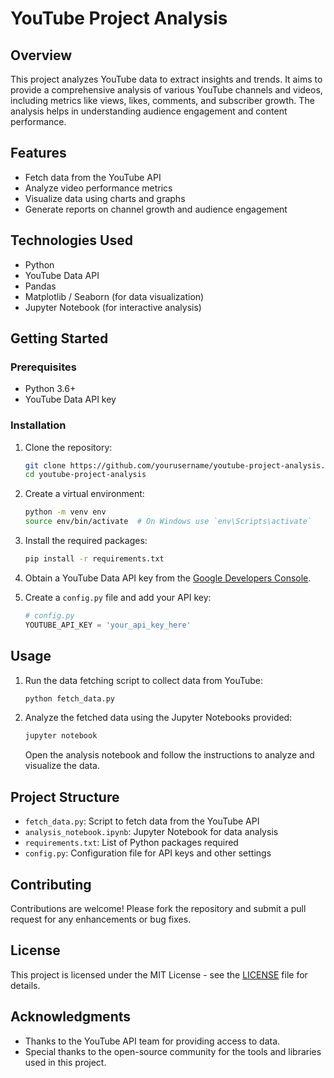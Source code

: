 # YouTube Project Analysis

## Overview

This project analyzes YouTube data to extract insights and trends. It aims to provide a comprehensive analysis of various YouTube channels and videos, including metrics like views, likes, comments, and subscriber growth. The analysis helps in understanding audience engagement and content performance.

## Features

- Fetch data from the YouTube API
- Analyze video performance metrics
- Visualize data using charts and graphs
- Generate reports on channel growth and audience engagement

## Technologies Used

- Python
- YouTube Data API
- Pandas
- Matplotlib / Seaborn (for data visualization)
- Jupyter Notebook (for interactive analysis)

## Getting Started

### Prerequisites

- Python 3.6+
- YouTube Data API key

### Installation

1. Clone the repository:
    ```bash
    git clone https://github.com/yourusername/youtube-project-analysis.git
    cd youtube-project-analysis
    ```

2. Create a virtual environment:
    ```bash
    python -m venv env
    source env/bin/activate  # On Windows use `env\Scripts\activate`
    ```

3. Install the required packages:
    ```bash
    pip install -r requirements.txt
    ```

4. Obtain a YouTube Data API key from the [Google Developers Console](https://console.developers.google.com/).

5. Create a `config.py` file and add your API key:
    ```python
    # config.py
    YOUTUBE_API_KEY = 'your_api_key_here'
    ```

## Usage

1. Run the data fetching script to collect data from YouTube:
    ```bash
    python fetch_data.py
    ```

2. Analyze the fetched data using the Jupyter Notebooks provided:
    ```bash
    jupyter notebook
    ```
    Open the analysis notebook and follow the instructions to analyze and visualize the data.

## Project Structure

- `fetch_data.py`: Script to fetch data from the YouTube API
- `analysis_notebook.ipynb`: Jupyter Notebook for data analysis
- `requirements.txt`: List of Python packages required
- `config.py`: Configuration file for API keys and other settings

## Contributing

Contributions are welcome! Please fork the repository and submit a pull request for any enhancements or bug fixes.

## License

This project is licensed under the MIT License - see the [LICENSE](LICENSE) file for details.

## Acknowledgments

- Thanks to the YouTube API team for providing access to data.
- Special thanks to the open-source community for the tools and libraries used in this project.
